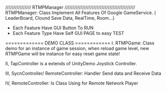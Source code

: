 
//////////////// RTMPManager ////////////////////////////////////////////
RTMPManager:  Class Implement All Features Of Google GameService. ( LeaderBoard, Clound Save Data, RealTime, Room…)
+ Each Feature Have GUI Button To RUN
+ Each Feature Type Have Self GUI PAGE to easy TEST

============= DEMO CLASS ============
I.  RTMPGame: Class demo for an instance of game session,
when reload game level, new RTMPGame will be instance
for easy reset game state!

II, TapController is a extends of UnityDemo Joystick Controller.


III, SycnController/ RemoteController: Handler Send data and Receive Data

IV, RemoteController: Is Class Using for Remote Network Player




